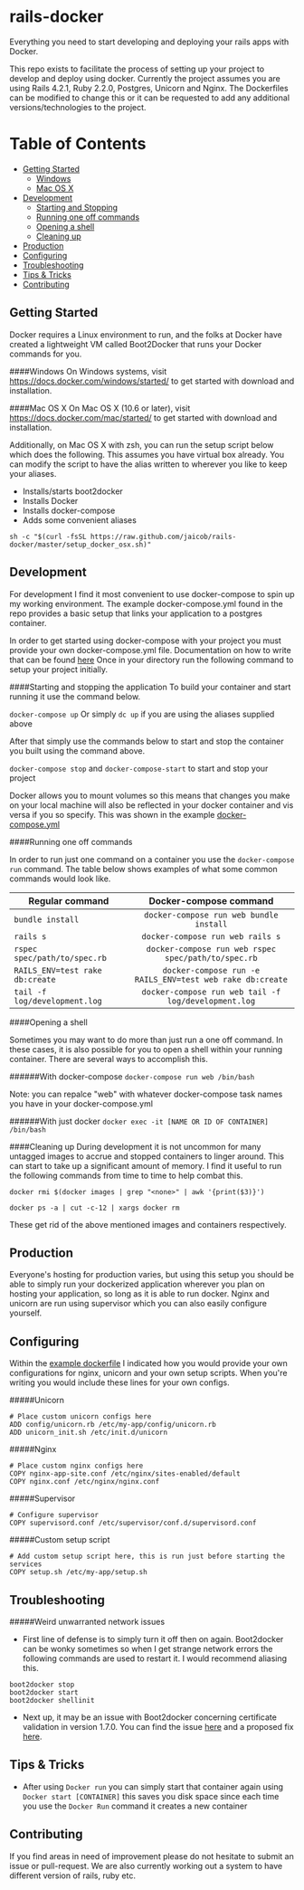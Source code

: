 # rails-docker
Everything you need to start developing and deploying your rails apps with Docker.

This repo exists to facilitate the process of setting up your project to develop and deploy using docker. Currently the project assumes you are using Rails 4.2.1, Ruby 2.2.0, Postgres, Unicorn and Nginx. The Dockerfiles can be modified to change this or it can be requested to add any additional versions/technologies to the project.

Table of Contents
=================
  * [Getting Started](#getting-started)
    * [Windows](#windows)
    * [Mac OS X](#mac-os-x)
  * [Development](#development)
    * [Starting and Stopping](#starting-and-stopping-the-application) 
    * [Running one off commands](#running-one-off-commands)
    * [Opening a shell](#opening-a-shell)
    * [Cleaning up](#cleaning-up)
  * [Production](#production)
  * [Configuring](#configuring)
  * [Troubleshooting](#troubleshooting)
  * [Tips & Tricks](#tips--tricks)
  * [Contributing](#contributing)


Getting Started
-----
Docker requires a Linux environment to run, and the folks at Docker have created a lightweight VM called Boot2Docker that runs your Docker commands for you.

####Windows
On Windows systems, visit https://docs.docker.com/windows/started/ to get started with download and installation.

####Mac OS X
On Mac OS X (10.6 or later), visit https://docs.docker.com/mac/started/ to get started with download and installation.

Additionally, on Mac OS X with zsh, you can run the setup script below which does the following. This assumes you have virtual box already. You can modify the script to have the alias written to wherever you like to keep your aliases.
- Installs/starts boot2docker
- Installs Docker
- Installs docker-compose
- Adds some convenient aliases

`sh -c "$(curl -fsSL https://raw.github.com/jaicob/rails-docker/master/setup_docker_osx.sh)"`


Development
-----
For development I find it most convenient to use docker-compose to spin up my working environment. The example docker-compose.yml found in the repo provides a basic setup that links your application to a postgres container.

In order to get started using docker-compose with your project you must provide your own docker-compose.yml file. Documentation on how to write that can be found [here](https://docs.docker.com/compose/)
Once in your directory run the following command to setup your project initially.

####Starting and stopping the application
To build your container and start running it use the command below. 

`docker-compose up`
Or simply `dc up` if you are using the aliases supplied above

After that simply use the commands below to start and stop the container you built using the command above.

`docker-compose stop` and `docker-compose-start` to start and stop your project

Docker allows you to mount volumes so this means that changes you make on your local machine will also be reflected in your docker container and vis versa if you so specify. This was shown in the example [docker-compose.yml](https://github.com/Jaicob/rails-docker/blob/master/docker-compose.yml) 

####Running one off commands 

In order to run just one command on a container you use the `docker-compose run` command. The table below shows examples of what some common commands would look like.

| Regular command                |  Docker-compose command                                    |
|------------------------------- |:----------------------------------------------------------:|
| `bundle install`               |  `docker-compose run web bundle install`                   |
| `rails s`                      |  `docker-compose run web rails s`                          |
| `rspec spec/path/to/spec.rb`   |  `docker-compose run web rspec spec/path/to/spec.rb`       |
| `RAILS_ENV=test rake db:create`|  `docker-compose run -e RAILS_ENV=test web rake db:create` |
| `tail -f log/development.log`  |  `docker-compose run web tail -f log/development.log`      |  

####Opening a shell 

Sometimes you may want to do more than just run a one off command. In these cases, it is also possible for you to open a shell within your running container. There are several ways to accomplish this.

######With docker-compose
`docker-compose run web /bin/bash`

Note: you can repalce "web" with whatever docker-compose task names you have in your docker-compose.yml 

######With just docker
`docker exec -it [NAME OR ID OF CONTAINER] /bin/bash`

####Cleaning up
During development it is not uncommon for many untagged images to accrue and stopped containers to linger around. This can start to take up a significant amount of memory. I find it useful to run the following commands from time to time to help combat this. 

`docker rmi $(docker images | grep "<none>" | awk '{print($3)}')`

`docker ps -a | cut -c-12 | xargs docker rm`

These get rid of the above mentioned images and containers respectively. 


Production
----
Everyone's hosting for production varies, but using this setup you should be able to simply run your dockerized application wherever you plan on hosting your application, so long as it is able to run docker. Nginx and unicorn are run using supervisor which you can also easily configure yourself.


Configuring
----
Within the [example dockerfile](https://github.com/Jaicob/rails-docker/blob/master/Dockerfile.example) I indicated how you would provide your own configurations for nginx, unicorn and your own setup scripts. When you're writing you would include these lines for your own configs.

#####Unicorn 
```
# Place custom unicorn configs here
ADD config/unicorn.rb /etc/my-app/config/unicorn.rb				
ADD unicorn_init.sh /etc/init.d/unicorn
```

#####Nginx 
```
# Place custom nginx configs here
COPY nginx-app-site.conf /etc/nginx/sites-enabled/default
COPY nginx.conf /etc/nginx/nginx.conf
```
#####Supervisor 
```
# Configure supervisor
COPY supervisord.conf /etc/supervisor/conf.d/supervisord.conf
```

#####Custom setup script
```
# Add custom setup script here, this is run just before starting the services
COPY setup.sh /etc/my-app/setup.sh
```


Troubleshooting
----

#####Weird unwarranted network issues
- First line of defense is to simply turn it off then on again. Boot2docker can be wonky sometimes so when I get strange network errors the following commands are used to restart it. I would recommend aliasing this.

```
boot2docker stop
boot2docker start
boot2docker shellinit
```

- Next up, it may be an issue with Boot2docker concerning certificate validation in version 1.7.0. You can find the issue [here](https://github.com/boot2docker/boot2docker/issues/938) and a proposed fix [here](https://gist.github.com/garthk/d5a17007c277aa5c76de).


Tips & Tricks
----
- After using `Docker run` you can simply start that container again using `Docker start [CONTAINER]` this saves you disk space since each time you use the `Docker Run` command it creates a new container


Contributing
-----
If you find areas in need of improvement please do not hesitate to submit an issue or pull-request. We are also currently working out a system to have different version of rails, ruby etc. 




